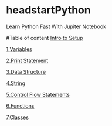 # headstartPython
Learn Python Fast With Jupiter Notebook

#Table of content
[Intro to Setup](https://github.com/user/repo/blob/branch/other_file.md)

[1.Variables](http://nbviewer.jupyter.org/github/ajaytech/headstartPython/blob/master/01.ipynb)

[2.Print Statement](http://nbviewer.jupyter.org/github/ajaytech/headstartPython/blob/master/02.ipynb)

[3.Data Structure](http://nbviewer.jupyter.org/github/ajaytech/headstartPython/blob/master/03.ipynb)

[4.String](http://nbviewer.jupyter.org/github/ajaytech/headstartPython/blob/master/04.ipynb)

[5.Control Flow Statements](http://nbviewer.jupyter.org/github/ajaytech/headstartPython/blob/master/05.ipynb)

[6.Functions](http://nbviewer.jupyter.org/github/ajaytech/headstartPython/blob/master/06.ipynb)

[7.Classes](http://nbviewer.jupyter.org/github/ajaytech/headstartPython/blob/master/07.ipynb)


